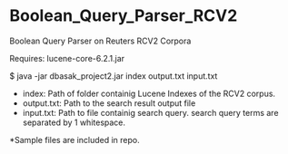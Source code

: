 # Boolean_Query_Parser_RCV2
Boolean Query Parser on Reuters RCV2 Corpora

Requires: lucene-core-6.2.1.jar

$ java -jar dbasak_project2.jar index output.txt input.txt

- index:      Path of folder containig Lucene Indexes of the RCV2 corpus.
- output.txt: Path to the search result output file 
- input.txt:  Path to file containig search query. search query terms are separated by 1 whitespace.

*Sample files are included in repo.
